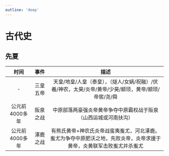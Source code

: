 ```yaml
---
outline: 'deep'
---
```

# 古代史

## 先夏

|时间|事件|描述|
|:-----:|:-----:|:-----:|
|-|三皇五帝|天皇/地皇/人皇（泰皇），（燧人/女娲/祝融）/伏羲/神农，太昊/炎帝/黄帝/少昊/颛顼，黄帝/颛顼/帝喾/尧/舜|
|公元前4000多年|阪泉之战|中原部落两豪强炎帝黄帝争夺中原霸权战于阪泉（山西运城或河南扶沟）|
|公元前4000多年|涿鹿之战|有熊氏黄帝+神农氏炎帝战蛮夷蚩尤，河北涿鹿。蚩尤为争夺中原肥沃之地，先败炎帝，炎帝求援于黄帝，炎黄联军击败蚩尤并杀蚩尤|